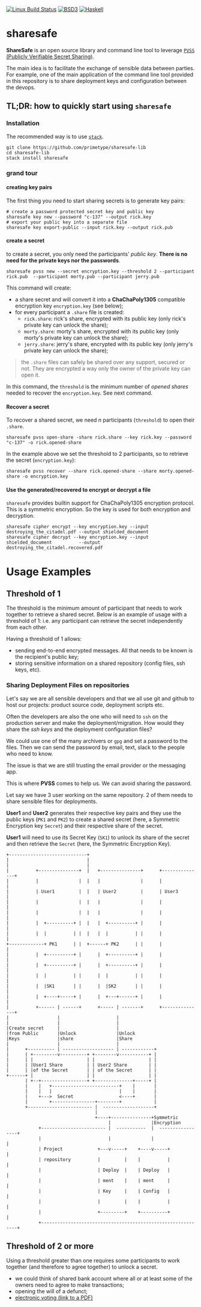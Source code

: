 [![Linux Build Status](https://img.shields.io/travis/primetype/sharesafe-lib/master.svg?label=Linux%20build)](https://travis-ci.org/primetype/sharesafe-lib)
[![BSD3](https://img.shields.io/badge/License-BSD-blue.svg)](https://en.wikipedia.org/wiki/BSD_License)
[![Haskell](https://img.shields.io/badge/Language-Haskell-yellowgreen.svg)](https://www.haskell.org)

# sharesafe

**ShareSafe** is an open source library and command line tool to leverage
[`PVSS` (Publicly Verifiable Secret Sharing)](https://en.wikipedia.org/wiki/Publicly_Verifiable_Secret_Sharing).

The main idea is to facilitate the exchange of sensible data between parties.
For example, one of the main application of the command line tool provided
in this repository is to share deployment keys and configuration between the
devops.

## TL;DR: how to quickly start using `sharesafe`

### Installation

The recommended way is to use [`stack`](https://haskell-lang.org/get-started).

```shell
git clone https://github.com/primetype/sharesafe-lib
cd sharesafe-lib
stack install sharesafe
```

### grand tour

#### creating key pairs

The first thing you need to start sharing secrets is to generate key pairs:

```shell
# create a password protected secret key and public key
sharesafe key new --password "c-137" --output rick.key
# export your public key into a separate file
sharesafe key export-public --input rick.key --output rick.pub
```

#### create a secret

to create a secret, you only need the participants' _public key_. **There is
no need for the private keys nor the passwords**.

```shell
sharesafe pvss new --secret encryption.key --threshold 2 --participant rick.pub  --participant morty.pub --participant jerry.pub
```

This command will create:

* a share secret and will convert it into a **ChaChaPoly1305** compatible encryption key `encryption.key` (see below);
* for every participant a `.share` file is created:
  * `rick.share`: rick's share, encrypted with its public key (only rick's private key can unlock the share);
  * `morty.share`: morty's share, encrypted with its public key (only morty's private key can unlock the share);
  * `jerry.share`: jerry's share, encrypted with its public key (only jerry's private key can unlock the share);

> the `.share` files can safely be shared over any support, secured or not.
> They are encrypted a way only the owner of the private key can open it.

In this command, the `threshold` is the minimum number of _opened shares_ needed
to recover the `encryption.key`. See next command.

#### Recover a secret

To recover a shared secret, we need _n_ participants (`threshold`) to open
their `.share`.

```shell
sharesafe pvss open-share -share rick.share --key rick.key --password "c-137" -o rick.opened-share
```

In the example above we set the threshold to 2 participants, so to retrieve the
secret (`encryption.key`):

```shell
sharesafe pvss recover --share rick.opened-share --share morty.opened-share -o encryption.key
```

#### Use the generated/recovered to encrypt or decrypt a file

`sharesafe` provides builtin support for ChaChaPoly1305 encryption protocol.
This is a symmetric encryption. So the key is used for both encryption and
decryption.

```shell
sharesafe cipher encrypt --key encryption.key --input destroying_the_citadel.pdf --output shielded_document
sharesafe cipher decrypt --key encryption.key --input shielded_document          --output destroying_the_citadel.recovered.pdf
```

# Usage Examples

## Threshold of 1

The threshold is the minimum amount of participant that needs to work together
to retrieve a shared secret. Below is an example of usage with a threshold of
1: i.e. any participant can retrieve the secret independently from each other.

Having a threshold of 1 allows:

* sending end-to-end encrypted messages. All that needs to be known is the
  recipient's public key;
* storing sensitive information on a shared repository (config files, ssh keys,
  etc).

### Sharing Deployment Files on repositories

Let's say we are all sensible developers and that we all use git and github
to host our projects: product source code, deployment scripts etc.

Often the developers are also the one who will need to `ssh` on the production
server and make the deployment/migration. How would they share the _ssh keys_
and the deployment configuration files?

We could use one of the many archivers or `gpg` and set a password to the files.
Then we can send the password by email, text, slack to the people who need to
know.

The issue is that we are still trusting the email provider or the messaging app.

This is where **PVSS** comes to help us. We can avoid sharing the password.

Let say we have 3 user working on the same repository. 2 of them needs to share
sensible files for deployments.

**User1** and **User2** generates their respective key pairs and they use
the public keys (`PK1` and `PK2`) to create a shared secret (here, a Symmetric
Encryption key `Secret`) and their respective share of the secret.

**User1** will need to use its Secret Key (`SK1`) to unlock its share of the
secret and then retrieve the `Secret` (here, the Symmetric Encryption Key).


```
+-----------------------------+
|                             |
|                             |
|          +---------------+  |   +---------------+      +---------------+
|          |               |  |   |               |      |               |
|          | User1         |  |   | User2         |      | User3         |
|          |               |  |   |               |      |               |
|          |               |  |   |               |      |               |
|          |  +----------+ |  |   |  +----------+ |      |               |
|          |  |          | |  |   |  |          | |      |               |
+-------------+ PK1      | |  +------+ PK2      | |      |               |
|          |  +----------+ |      |  +----------+ |      |               |
|          |  +----------+ |      |  +----------+ |      |               |
|          |  |          | |      |  |          | |      |               |
|          |  |SK1       | |      |  |SK2       | |      |               |
|          |  +----+-----+ |      |  +---+------+ |      |               |
|          +------ | ------+      +----- | -------+      +---------------+
|                  |                     |
|                  |                     |
|Create secret     |                     |
|from Public       |Unlock               |Unlock
|Keys              |share                |Share
|                  |                     |
|      +---------- | ------------------- | ------------+
|      | +---------v----------+ +--------v-----------+ |
|      | |                    | |                    | |
|      | |User1 Share         | | User2 Share        | |
|      | |of the Secret       | | of the Secret      | |
+------+ |                    | |                    | |
       | +--+-----------------+ +--------------+-----+ |
       |    |   +-------------------------+    |       |
       |    |   |                         |    |       |
       |    +--->  Secret                 <----+       |
       |        +----------------+--------+            |
       +------------------------ |  -------------------+
                                 |
                                 +----+---------------+Symmetric
                                      |               |Encryption
            +------------------------ |  -----------  |  -----------------+
            |                         |               |                   |
            | Project             +---v-----+    +----v-----+             |
            | repository          |         |    |          |             |
            |                     | Deploy  |    | Deploy   |             |
            |                     | ment    |    | ment     |             |
            |                     | Key     |    | Config   |             |
            |                     |         |    |          |             |
            |                     +---------+    +----------+             |
            +-------------------------------------------------------------+
```

## Threshold of 2 or more

Using a threshold greater than one requires some participants to work together
(and therefore to agree together) to unlock a secret.

* we could think of shared bank account where all or at least some of the owners
  need to agree to make transactions;
* opening the will of a defunct;
* [electronic voting (link to a PDF)](http://www.win.tue.nl/~berry/papers/crypto99.pdf)
